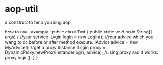 # aop-util
a construct to help you uing aop

how to use . example :
public class Test {
    public static void main(String[] args) {
        //your service
        ILogin login = new Login();
        //your advice which you wang to do before or after method execute.
        IAdvice advice = new MyAdvice();
        //get a proxy Instance 
        ILogin proxy = DynamicProxy.newProxyInstance(login, advice);
        //using proxy and it works.
        proxy.login();
    }
}
